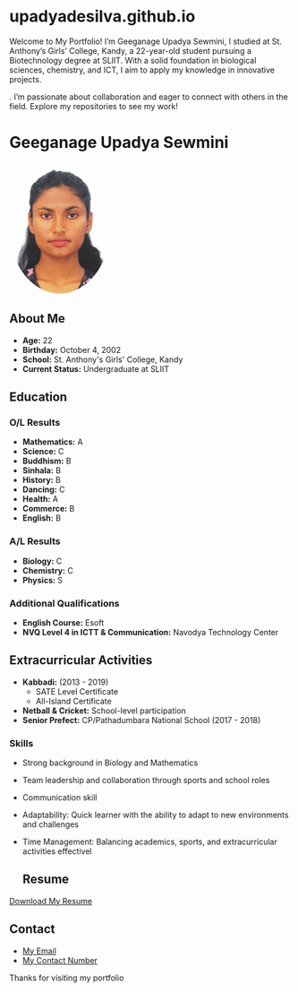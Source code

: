 # upadyadesilva.github.io
Welcome to My Portfolio!
I’m Geeganage Upadya Sewmini, I studied at St. Anthony’s Girls’ College, Kandy, a 22-year-old student pursuing a Biotechnology degree at SLIIT. With a solid foundation in biological sciences, chemistry, and ICT, I aim to apply my knowledge in innovative projects.

. I’m passionate about collaboration and eager to connect with others in the field. Explore my repositories to see my work!
# Geeganage Upadya Sewmini
<div style="text-align: left;">
<img src="https://github.com/upadyadesilva/upadyadesilva.github.io/blob/main/WhatsApp%20Image%202024-06-30%20at%2010.57.56.jpeg?raw=true" alt="My Image" style="width: 180px; height: auto; border-radius: 50%;" />
</div>

## About Me
- **Age:** 22
- **Birthday:** October 4, 2002
- **School:** St. Anthony's Girls' College, Kandy
- **Current Status:** Undergraduate at SLIIT

## Education

### O/L Results
- **Mathematics:** A
- **Science:** C
- **Buddhism:** B
- **Sinhala:** B
- **History:** B
- **Dancing:** C
- **Health:** A
- **Commerce:** B
- **English:** B

### A/L Results
- **Biology:** C
- **Chemistry:** C
- **Physics:** S

### Additional Qualifications
- **English Course:** Esoft
- **NVQ Level 4 in ICTT & Communication:** Navodya Technology Center

## Extracurricular Activities
- **Kabbadi:** (2013 - 2019)
  - SATE Level Certificate
  - All-Island Certificate
- **Netball & Cricket:** School-level participation
- **Senior Prefect:** CP/Pathadumbara National School (2017 - 2018)

### Skills
- Strong background in Biology and Mathematics
- Team leadership and collaboration through sports and school roles
- Communication skill
- Adaptability: Quick learner with the ability to adapt to new environments and challenges
- Time Management: Balancing academics, sports, and extracurricular activities effectivel

  ## Resume
[Download My Resume](https://github.com/upadyadesilva/upadyadesilva.guthub.io/blob/main/Resume.pdf)

## Contact
- [My Email](sewminidesilva03@gmail.com)
- [My Contact Number](+94764361322)


Thanks for visiting my portfolio
